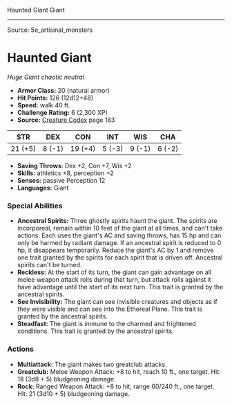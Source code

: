 <MonsterName/>Haunted Giant</MonsterName>
<CreatureType/>Giant</CreatureType>



---

Source: 5e_artisinal_monsters

# Haunted Giant

*Huge* *Giant* *chaotic neutral*

- **Armor Class:** 20 (natural armor)
- **Hit Points:** 126 (12d12+48)
- **Speed:** walk 40 ft.
- **Challenge Rating:** 6 (2,300 XP)
- **Source:** [Creature Codex](https://koboldpress.com/kpstore/product/creature-codex-for-5th-edition-dnd) page 183

| STR | DEX | CON | INT | WIS | CHA |
| --- | --- | --- | --- | --- | --- |
| 21 (+5) | 8 (-1) | 19 (+4) | 5 (-3) | 9 (-1) | 6 (-2) |

- **Saving Throws**: Dex +2, Con +7, Wis +2
- **Skills:** athletics +8, perception +2
- **Senses:** passive Perception 12
- **Languages:** Giant

### Special Abilities

- **Ancestral Spirits:** Three ghostly spirits haunt the giant. The spirits are incorporeal, remain within 10 feet of the giant at all times, and can't take actions. Each uses the giant's AC and saving throws, has 15 hp and can only be harmed by radiant damage. If an ancestral spirit is reduced to 0 hp, it disappears temporarily. Reduce the giant's AC by 1 and remove one trait granted by the spirits for each spirit that is driven off. Ancestral spirits can't be turned.
- **Reckless:** At the start of its turn, the giant can gain advantage on all melee weapon attack rolls during that turn, but attack rolls against it have advantage until the start of its next turn. This trait is granted by the ancestral spirits.
- **See Invisibility:** The giant can see invisible creatures and objects as if they were visible and can see into the Ethereal Plane. This trait is granted by the ancestral spirits.
- **Steadfast:** The giant is immune to the charmed and frightened conditions. This trait is granted by the ancestral spirits.

### Actions

- **Multiattack:** The giant makes two greatclub attacks.
- **Greatclub:** Melee Weapon Attack: +8 to hit, reach 10 ft., one target. Hit: 18 (3d8 + 5) bludgeoning damage.
- **Rock:** Ranged Weapon Attack: +8 to hit, range 60/240 ft., one target. Hit: 21 (3d10 + 5) bludgeoning damage.




